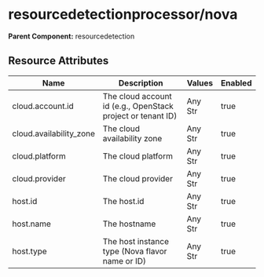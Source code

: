 [comment]: <> (Code generated by mdatagen. DO NOT EDIT.)

# resourcedetectionprocessor/nova

**Parent Component:** resourcedetection

## Resource Attributes

| Name | Description | Values | Enabled |
| ---- | ----------- | ------ | ------- |
| cloud.account.id | The cloud account id (e.g., OpenStack project or tenant ID) | Any Str | true |
| cloud.availability_zone | The cloud availability zone | Any Str | true |
| cloud.platform | The cloud platform | Any Str | true |
| cloud.provider | The cloud provider | Any Str | true |
| host.id | The host.id | Any Str | true |
| host.name | The hostname | Any Str | true |
| host.type | The host instance type (Nova flavor name or ID) | Any Str | true |
